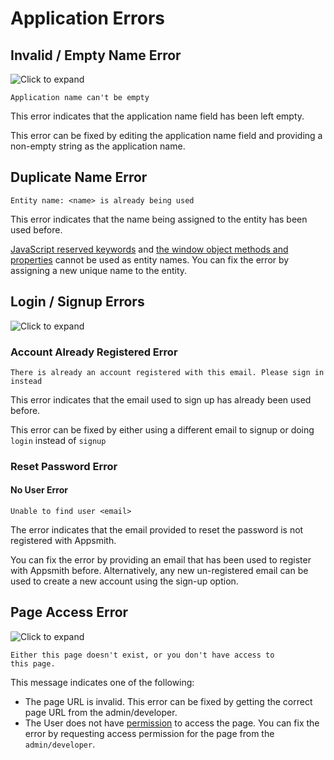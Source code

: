 # Application Errors

## Invalid / Empty Name Error

![Click to expand](../../.gitbook/assets/application-name-error.png)

```
Application name can't be empty
```

This error indicates that the application name field has been left empty.

This error can be fixed by editing the application name field and providing a non-empty string as the application name.

## Duplicate Name Error

```
Entity name: <name> is already being used
```

This error indicates that the name being assigned to the entity has been used before.

[JavaScript reserved keywords](https://www.w3schools.com/js/js\_reserved.asp) and [the window object methods and properties](https://www.w3schools.com/jsref/obj\_window.asp) cannot be used as entity names. You can fix the error by assigning a new unique name to the entity.

## Login / Signup Errors

![Click to expand](../../.gitbook/assets/signup-error.png)

### Account Already Registered Error

```
There is already an account registered with this email. Please sign in instead
```

This error indicates that the email used to sign up has already been used before.

This error can be fixed by either using a different email to signup or doing `login` instead of `signup`

### Reset Password Error

#### No User Error

```
Unable to find user <email>
```

The error indicates that the email provided to reset the password is not registered with Appsmith.

You can fix the error by providing an email that has been used to register with Appsmith before. Alternatively, any new un-registered email can be used to create a new account using the sign-up option.

## Page Access Error

![Click to expand](../../.gitbook/assets/page-not-found-error.png)

```
Either this page doesn't exist, or you don't have access to
this page.
```

This message indicates one of the following:

* The page URL is invalid. This error can be fixed by getting the correct page URL from the admin/developer.
* The User does not have [permission](../../advanced-concepts/access-control.md) to access the page. You can fix the error by requesting access permission for the page from the `admin/developer`.
